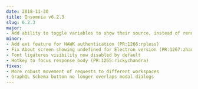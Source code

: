 ```yaml
---
date: 2018-11-30
title: Insomnia v6.2.3
slug: 6.2.3
major:
- Add ability to toggle variables to show their source, instead of rendered value (see hotkey in preferences) (PR:1274:dhruv944)
minor:
- Add ext feature for HAWK authentication (PR:1266:rpless)
- Fix About screen showing undefined for Electron version (PR:1267:zhanghanyun)
- Font ligatures visibility now disabled by default 
- Hotkey to focus response body (PR:1265:rickychandra)
fixes:
- More robust movement of requests to different workspaces
- GraphQL Schema button no longer overlaps modal dialogs
---
```


